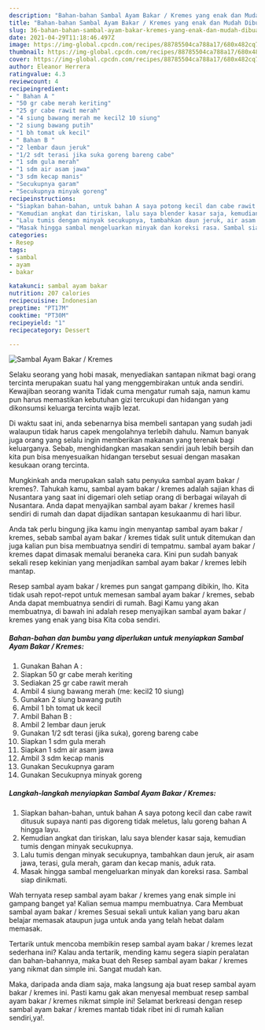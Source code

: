 ```yaml
---
description: "Bahan-bahan Sambal Ayam Bakar / Kremes yang enak dan Mudah Dibuat"
title: "Bahan-bahan Sambal Ayam Bakar / Kremes yang enak dan Mudah Dibuat"
slug: 36-bahan-bahan-sambal-ayam-bakar-kremes-yang-enak-dan-mudah-dibuat
date: 2021-04-29T11:18:46.497Z
image: https://img-global.cpcdn.com/recipes/88785504ca788a17/680x482cq70/sambal-ayam-bakar-kremes-foto-resep-utama.jpg
thumbnail: https://img-global.cpcdn.com/recipes/88785504ca788a17/680x482cq70/sambal-ayam-bakar-kremes-foto-resep-utama.jpg
cover: https://img-global.cpcdn.com/recipes/88785504ca788a17/680x482cq70/sambal-ayam-bakar-kremes-foto-resep-utama.jpg
author: Eleanor Herrera
ratingvalue: 4.3
reviewcount: 4
recipeingredient:
- " Bahan A "
- "50 gr cabe merah keriting"
- "25 gr cabe rawit merah"
- "4 siung bawang merah me kecil2 10 siung"
- "2 siung bawang putih"
- "1 bh tomat uk kecil"
- " Bahan B "
- "2 lembar daun jeruk"
- "1/2 sdt terasi jika suka goreng bareng cabe"
- "1 sdm gula merah"
- "1 sdm air asam jawa"
- "3 sdm kecap manis"
- "Secukupnya garam"
- "Secukupnya minyak goreng"
recipeinstructions:
- "Siapkan bahan-bahan, untuk bahan A saya potong kecil dan cabe rawit ditusuk supaya nanti pas digoreng tidak meletus, lalu goreng bahan A hingga layu."
- "Kemudian angkat dan tiriskan, lalu saya blender kasar saja, kemudian tumis dengan minyak secukupnya."
- "Lalu tumis dengan minyak secukupnya, tambahkan daun jeruk, air asam jawa, terasi, gula merah, garam dan kecap manis, aduk rata."
- "Masak hingga sambal mengeluarkan minyak dan koreksi rasa. Sambal siap dinikmati."
categories:
- Resep
tags:
- sambal
- ayam
- bakar

katakunci: sambal ayam bakar 
nutrition: 207 calories
recipecuisine: Indonesian
preptime: "PT17M"
cooktime: "PT30M"
recipeyield: "1"
recipecategory: Dessert

---
```



![Sambal Ayam Bakar / Kremes](https://img-global.cpcdn.com/recipes/88785504ca788a17/680x482cq70/sambal-ayam-bakar-kremes-foto-resep-utama.jpg)

Selaku seorang yang hobi masak, menyediakan santapan nikmat bagi orang tercinta merupakan suatu hal yang menggembirakan untuk anda sendiri. Kewajiban seorang  wanita Tidak cuma mengatur rumah saja, namun kamu pun harus memastikan kebutuhan gizi tercukupi dan hidangan yang dikonsumsi keluarga tercinta wajib lezat.

Di waktu  saat ini, anda sebenarnya bisa membeli santapan yang sudah jadi walaupun tidak harus capek mengolahnya terlebih dahulu. Namun banyak juga orang yang selalu ingin memberikan makanan yang terenak bagi keluarganya. Sebab, menghidangkan masakan sendiri jauh lebih bersih dan kita pun bisa menyesuaikan hidangan tersebut sesuai dengan masakan kesukaan orang tercinta. 



Mungkinkah anda merupakan salah satu penyuka sambal ayam bakar / kremes?. Tahukah kamu, sambal ayam bakar / kremes adalah sajian khas di Nusantara yang saat ini digemari oleh setiap orang di berbagai wilayah di Nusantara. Anda dapat menyajikan sambal ayam bakar / kremes hasil sendiri di rumah dan dapat dijadikan santapan kesukaanmu di hari libur.

Anda tak perlu bingung jika kamu ingin menyantap sambal ayam bakar / kremes, sebab sambal ayam bakar / kremes tidak sulit untuk ditemukan dan juga kalian pun bisa membuatnya sendiri di tempatmu. sambal ayam bakar / kremes dapat dimasak memalui beraneka cara. Kini pun sudah banyak sekali resep kekinian yang menjadikan sambal ayam bakar / kremes lebih mantap.

Resep sambal ayam bakar / kremes pun sangat gampang dibikin, lho. Kita tidak usah repot-repot untuk memesan sambal ayam bakar / kremes, sebab Anda dapat membuatnya sendiri di rumah. Bagi Kamu yang akan membuatnya, di bawah ini adalah resep menyajikan sambal ayam bakar / kremes yang enak yang bisa Kita coba sendiri.

<!--inarticleads1-->

##### Bahan-bahan dan bumbu yang diperlukan untuk menyiapkan Sambal Ayam Bakar / Kremes:

1. Gunakan  Bahan A :
1. Siapkan 50 gr cabe merah keriting
1. Sediakan 25 gr cabe rawit merah
1. Ambil 4 siung bawang merah (me: kecil2 10 siung)
1. Gunakan 2 siung bawang putih
1. Ambil 1 bh tomat uk kecil
1. Ambil  Bahan B :
1. Ambil 2 lembar daun jeruk
1. Gunakan 1/2 sdt terasi (jika suka), goreng bareng cabe
1. Siapkan 1 sdm gula merah
1. Siapkan 1 sdm air asam jawa
1. Ambil 3 sdm kecap manis
1. Gunakan Secukupnya garam
1. Gunakan Secukupnya minyak goreng




<!--inarticleads2-->

##### Langkah-langkah menyiapkan Sambal Ayam Bakar / Kremes:

1. Siapkan bahan-bahan, untuk bahan A saya potong kecil dan cabe rawit ditusuk supaya nanti pas digoreng tidak meletus, lalu goreng bahan A hingga layu.
1. Kemudian angkat dan tiriskan, lalu saya blender kasar saja, kemudian tumis dengan minyak secukupnya.
1. Lalu tumis dengan minyak secukupnya, tambahkan daun jeruk, air asam jawa, terasi, gula merah, garam dan kecap manis, aduk rata.
1. Masak hingga sambal mengeluarkan minyak dan koreksi rasa. Sambal siap dinikmati.




Wah ternyata resep sambal ayam bakar / kremes yang enak simple ini gampang banget ya! Kalian semua mampu membuatnya. Cara Membuat sambal ayam bakar / kremes Sesuai sekali untuk kalian yang baru akan belajar memasak ataupun juga untuk anda yang telah hebat dalam memasak.

Tertarik untuk mencoba membikin resep sambal ayam bakar / kremes lezat sederhana ini? Kalau anda tertarik, mending kamu segera siapin peralatan dan bahan-bahannya, maka buat deh Resep sambal ayam bakar / kremes yang nikmat dan simple ini. Sangat mudah kan. 

Maka, daripada anda diam saja, maka langsung aja buat resep sambal ayam bakar / kremes ini. Pasti kamu gak akan menyesal membuat resep sambal ayam bakar / kremes nikmat simple ini! Selamat berkreasi dengan resep sambal ayam bakar / kremes mantab tidak ribet ini di rumah kalian sendiri,ya!.

